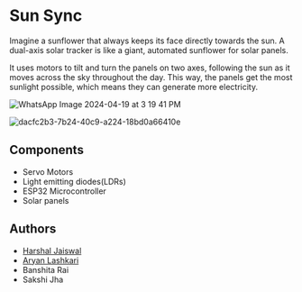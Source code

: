 # Sun Sync
Imagine a sunflower that always keeps its face directly towards the sun. A dual-axis solar tracker is like a giant, automated sunflower for solar panels.

It uses motors to tilt and turn the panels on two axes, following the sun as it moves across the sky throughout the day. This way, the panels get the most sunlight possible, which means they can generate more electricity.

![WhatsApp Image 2024-04-19 at 3 19 41 PM](https://github.com/Harhsalj23/sun-sync/assets/148116081/2f2afa02-c4f0-44b1-b9fe-1f34fa87fe71)

![dacfc2b3-7b24-40c9-a224-18bd0a66410e](https://github.com/Harhsalj23/sun-sync/assets/148116081/7beba2aa-d663-4ee0-8246-334c2a49cd23)


## Components
- Servo Motors
- Light emitting diodes(LDRs)
- ESP32 Microcontroller
- Solar panels

## Authors
- [Harshal Jaiswal](https://www.linkedin.com/in/Harshalj67)
- [Aryan Lashkari](https://www.linkedin.com/in/aryan-lashkari-9b7040256?utm_source=share&utm_campaign=share_via&utm_content=profile&utm_medium=android_app)
- Banshita Rai
- Sakshi Jha
